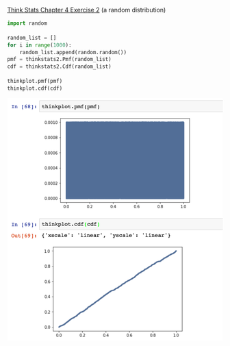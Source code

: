 [Think Stats Chapter 4 Exercise 2](http://greenteapress.com/thinkstats2/html/thinkstats2005.html#toc41) (a random distribution)
```python
import random

random_list = []
for i in range(1000):
    random_list.append(random.random())
pmf = thinkstats2.Pmf(random_list)
cdf = thinkstats2.Cdf(random_list)

thinkplot.pmf(pmf)
thinkplot.cdf(cdf)
```

![random image](random.png)
